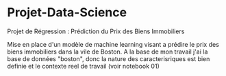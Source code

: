 # Projet-Data-Science
Projet de Régression : Prédiction du Prix des Biens Immobiliers


Mise en place d'un modèle de machine learning visant a prédire le prix des biens immobiliers dans la vile de Boston. A la base de mon travail j'ai la base de données "boston", donc la nature des caracterisriques est bien definie et le contexte reel de travail (voir notebook 01)

